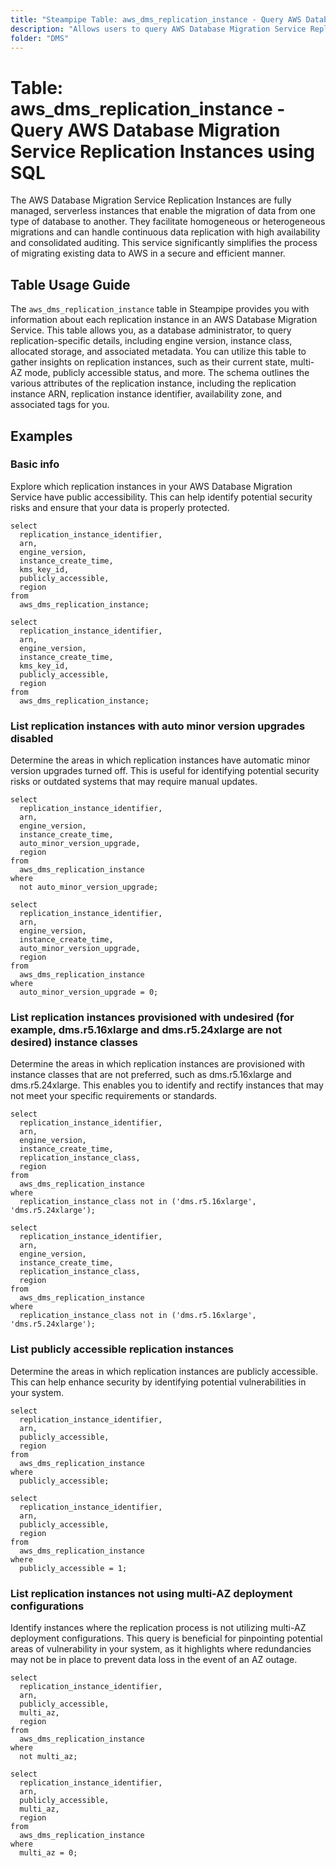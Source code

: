```yaml
---
title: "Steampipe Table: aws_dms_replication_instance - Query AWS Database Migration Service Replication Instances using SQL"
description: "Allows users to query AWS Database Migration Service Replication Instances and provides information about each replication instance in an AWS DMS (Database Migration Service)."
folder: "DMS"
---
```


# Table: aws_dms_replication_instance - Query AWS Database Migration Service Replication Instances using SQL

The AWS Database Migration Service Replication Instances are fully managed, serverless instances that enable the migration of data from one type of database to another. They facilitate homogeneous or heterogeneous migrations and can handle continuous data replication with high availability and consolidated auditing. This service significantly simplifies the process of migrating existing data to AWS in a secure and efficient manner.

## Table Usage Guide

The `aws_dms_replication_instance` table in Steampipe provides you with information about each replication instance in an AWS Database Migration Service. This table allows you, as a database administrator, to query replication-specific details, including engine version, instance class, allocated storage, and associated metadata. You can utilize this table to gather insights on replication instances, such as their current state, multi-AZ mode, publicly accessible status, and more. The schema outlines the various attributes of the replication instance, including the replication instance ARN, replication instance identifier, availability zone, and associated tags for you.

## Examples

### Basic info
Explore which replication instances in your AWS Database Migration Service have public accessibility. This can help identify potential security risks and ensure that your data is properly protected.

```sql+postgres
select
  replication_instance_identifier,
  arn,
  engine_version,
  instance_create_time,
  kms_key_id,
  publicly_accessible,
  region
from
  aws_dms_replication_instance;
```

```sql+sqlite
select
  replication_instance_identifier,
  arn,
  engine_version,
  instance_create_time,
  kms_key_id,
  publicly_accessible,
  region
from
  aws_dms_replication_instance;
```


### List replication instances with auto minor version upgrades disabled
Determine the areas in which replication instances have automatic minor version upgrades turned off. This is useful for identifying potential security risks or outdated systems that may require manual updates.

```sql+postgres
select
  replication_instance_identifier,
  arn,
  engine_version,
  instance_create_time,
  auto_minor_version_upgrade,
  region
from
  aws_dms_replication_instance
where
  not auto_minor_version_upgrade;
```

```sql+sqlite
select
  replication_instance_identifier,
  arn,
  engine_version,
  instance_create_time,
  auto_minor_version_upgrade,
  region
from
  aws_dms_replication_instance
where
  auto_minor_version_upgrade = 0;
```

### List replication instances provisioned with undesired (for example, dms.r5.16xlarge and dms.r5.24xlarge are not desired) instance classes
Determine the areas in which replication instances are provisioned with instance classes that are not preferred, such as dms.r5.16xlarge and dms.r5.24xlarge. This enables you to identify and rectify instances that may not meet your specific requirements or standards.

```sql+postgres
select
  replication_instance_identifier,
  arn,
  engine_version,
  instance_create_time,
  replication_instance_class,
  region
from
  aws_dms_replication_instance
where
  replication_instance_class not in ('dms.r5.16xlarge', 'dms.r5.24xlarge');
```

```sql+sqlite
select
  replication_instance_identifier,
  arn,
  engine_version,
  instance_create_time,
  replication_instance_class,
  region
from
  aws_dms_replication_instance
where
  replication_instance_class not in ('dms.r5.16xlarge', 'dms.r5.24xlarge');
```


### List publicly accessible replication instances
Determine the areas in which replication instances are publicly accessible. This can help enhance security by identifying potential vulnerabilities in your system.

```sql+postgres
select
  replication_instance_identifier,
  arn,
  publicly_accessible,
  region
from
  aws_dms_replication_instance
where
  publicly_accessible;
```

```sql+sqlite
select
  replication_instance_identifier,
  arn,
  publicly_accessible,
  region
from
  aws_dms_replication_instance
where
  publicly_accessible = 1;
```


### List replication instances not using multi-AZ deployment configurations
Identify instances where the replication process is not utilizing multi-AZ deployment configurations. This query is beneficial for pinpointing potential areas of vulnerability in your system, as it highlights where redundancies may not be in place to prevent data loss in the event of an AZ outage.

```sql+postgres
select
  replication_instance_identifier,
  arn,
  publicly_accessible,
  multi_az,
  region
from
  aws_dms_replication_instance
where
  not multi_az;
```

```sql+sqlite
select
  replication_instance_identifier,
  arn,
  publicly_accessible,
  multi_az,
  region
from
  aws_dms_replication_instance
where
  multi_az = 0;
```
